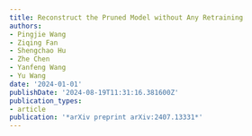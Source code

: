```yaml
---
title: Reconstruct the Pruned Model without Any Retraining
authors:
- Pingjie Wang
- Ziqing Fan
- Shengchao Hu
- Zhe Chen
- Yanfeng Wang
- Yu Wang
date: '2024-01-01'
publishDate: '2024-08-19T11:31:16.381600Z'
publication_types:
- article
publication: '*arXiv preprint arXiv:2407.13331*'
---
```

